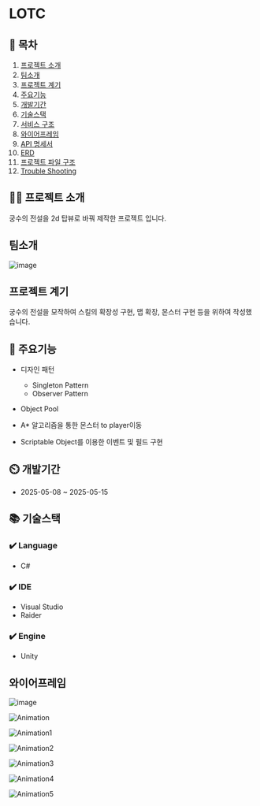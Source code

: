 ﻿# LOTC

## 📖 목차
1. [프로젝트 소개](#프로젝트-소개)
2. [팀소개](#팀소개)
3. [프로젝트 계기](#프로젝트-계기)
4. [주요기능](#주요기능)
5. [개발기간](#개발기간)
6. [기술스택](#기술스택)
7. [서비스 구조](#서비스-구조)
8. [와이어프레임](#와이어프레임)
9. [API 명세서](#API-명세서)
10. [ERD](#ERD)
11. [프로젝트 파일 구조](#프로젝트-파일-구조)
12. [Trouble Shooting](#trouble-shooting)
    
## 👨‍🏫 프로젝트 소개
궁수의 전설을 2d 탑뷰로 바꿔 제작한 프로젝트 입니다.

## 팀소개
![image](https://github.com/user-attachments/assets/7834ca27-127f-42bf-8919-47ef3b7d3495)


## 프로젝트 계기
궁수의 전설을 모작하여 스킬의 확장성 구현, 맵 확장, 몬스터 구현 등을 위하여 작성했습니다.

## 💜 주요기능

- 디자인 패턴
  - Singleton Pattern
  - Observer Pattern 
- Object Pool 

- A* 알고리즘을 통한 몬스터 to player이동

- Scriptable Object를 이용한 이벤트 및 필드 구현


## ⏲️ 개발기간
- 2025-05-08 ~ 2025-05-15

## 📚️ 기술스택

### ✔️ Language
- C#

### ✔️ IDE
- Visual Studio
- Raider
  
### ✔️ Engine
- Unity

## 와이어프레임
![image](https://github.com/user-attachments/assets/52f0b477-e251-46dc-8b0d-1ab29e26e6cc)


![Animation](https://github.com/user-attachments/assets/8d30d1b8-c8a8-417e-9655-215d3beb4ccd)

![Animation1](https://github.com/user-attachments/assets/0858ee1a-f708-4668-b8c7-9bd23fed2336)

![Animation2](https://github.com/user-attachments/assets/3b365d63-be8c-4c04-800d-1058b08fefb9)

![Animation3](https://github.com/user-attachments/assets/5da7490f-7d59-48f0-8f74-f268eaa1da88)

![Animation4](https://github.com/user-attachments/assets/59778d62-612b-4279-8032-80c80ac827bf)

![Animation5](https://github.com/user-attachments/assets/7f362497-1780-4334-bfc4-e9f6ad49443c)
